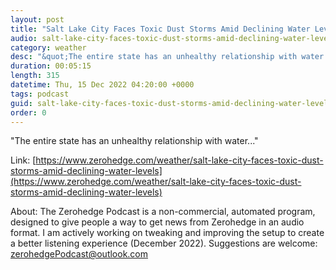 ```yaml
---
layout: post
title: "Salt Lake City Faces Toxic Dust Storms Amid Declining Water Levels"
audio: salt-lake-city-faces-toxic-dust-storms-amid-declining-water-levels-0
category: weather
desc: "&quot;The entire state has an unhealthy relationship with water...&quot;"
duration: 00:05:15
length: 315
datetime: Thu, 15 Dec 2022 04:20:00 +0000
tags: podcast
guid: salt-lake-city-faces-toxic-dust-storms-amid-declining-water-levels-0
order: 0
---
```

&quot;The entire state has an unhealthy relationship with water...&quot;

Link: [https://www.zerohedge.com/weather/salt-lake-city-faces-toxic-dust-storms-amid-declining-water-levels](https://www.zerohedge.com/weather/salt-lake-city-faces-toxic-dust-storms-amid-declining-water-levels)

About: The Zerohedge Podcast is a non-commercial, automated program, designed to give people a way to get news from Zerohedge in an audio format.  I am actively working on tweaking and improving the setup to create a better listening experience (December 2022).  Suggestions are welcome: [zerohedgePodcast@outlook.com](mailto:zerohedgePodcast@outlook.com)